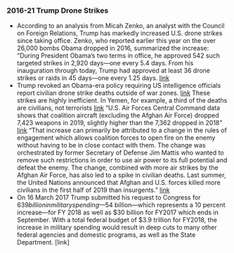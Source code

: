 ### 2016-21 Trump Drone Strikes
- According to an analysis from Micah Zenko, an analyst with the Council on Foreign Relations, Trump has markedly increased U.S. drone strikes since taking office. Zenko, who reported earlier this year on the over 26,000 bombs Obama dropped in 2016, summarized the increase: “During President Obama’s two terms in office, he approved 542 such targeted strikes in 2,920 days—one every 5.4 days. From his inauguration through today, Trump had approved at least 36 drone strikes or raids in 45 days—one every 1.25 days. [link](https://worldbeyondwar.org/u-s-drone-strikes-gone-432-since-trump-took-office/)
- Trump revoked an Obama-era policy requiring US intelligence officials report civilian drone strike deaths outside of war zones. [link](https://www.bbc.com/news/world-us-canada-47480207) These strikes are highly inefficient. In Yemen, for example, a third of the deaths are civilians, not terrorists [link](https://www.militarytimes.com/news/your-military/2018/11/14/hidden-toll-of-us-drone-strikes-in-yemen-nearly-a-third-of-deaths-are-civilians-not-al-qaida/) “U.S. Air Forces Central Command data shows that coalition aircraft (excluding the Afghan Air Force) dropped 7,423 weapons in 2019, slightly higher than the 7,362 dropped in 2018” [link](https://www.statista.com/chart/16079/weapons-released-by-the-us-coalition-over-afghanistan/) “That increase can primarily be attributed to a change in the rules of engagement which allows coalition forces to open fire on the enemy without having to be in close contact with them. The change was orchestrated by former Secretary of Defense Jim Mattis who wanted to remove such restrictions in order to use air power to its full potential and defeat the enemy. The change, combined with more air strikes by the Afghan Air Force, has also led to a spike in civilian deaths. Last summer, the United Nations announced that Afghan and U.S. forces killed more civilians in the first half of 2019 than insurgents.” [link](https://www.statista.com/chart/16079/weapons-released-by-the-us-coalition-over-afghanistan/)
- On 16 March 2017 Trump submitted his request to Congress for $639 billion in military spending—$54 billion—which represents a 10 percent increase—for FY 2018 as well as $30 billion for FY2017 which ends in September. With a total federal budget of $3.9 trillion for FY2018, the increase in military spending would result in deep cuts to many other federal agencies and domestic programs, as well as the State Department. [link]